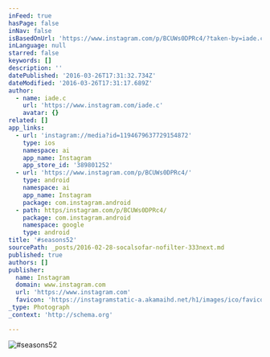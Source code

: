 ```yaml
---
inFeed: true
hasPage: false
inNav: false
isBasedOnUrl: 'https://www.instagram.com/p/BCUWs0DPRc4/?taken-by=iade.c'
inLanguage: null
starred: false
keywords: []
description: ''
datePublished: '2016-03-26T17:31:32.734Z'
dateModified: '2016-03-26T17:31:17.689Z'
author:
  - name: iade.c
    url: 'https://www.instagram.com/iade.c'
    avatar: {}
related: []
app_links:
  - url: 'instagram://media?id=1194679637729154872'
    type: ios
    namespace: ai
    app_name: Instagram
    app_store_id: '389801252'
  - url: 'https://www.instagram.com/p/BCUWs0DPRc4/'
    type: android
    namespace: ai
    app_name: Instagram
    package: com.instagram.android
  - path: https/instagram.com/p/BCUWs0DPRc4/
    package: com.instagram.android
    namespace: google
    type: android
title: '#seasons52'
sourcePath: _posts/2016-02-28-socalsofar-nofilter-333next.md
published: true
authors: []
publisher:
  name: Instagram
  domain: www.instagram.com
  url: 'https://www.instagram.com'
  favicon: 'https://instagramstatic-a.akamaihd.net/h1/images/ico/favicon.ico/7cdab0872b15.ico'
_type: Photograph
_context: 'http://schema.org'

---
```

![#seasons52](https://s3-us-west-2.amazonaws.com/the-grid-img/p/d6fb71f4f6c0261aa7d0c06c7a832dcd014f9bc1.jpg)